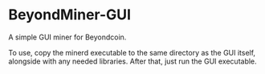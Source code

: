 BeyondMiner-GUI
===============

A simple GUI miner for Beyondcoin.

To use, copy the minerd executable to the same directory as the GUI itself, alongside with any needed libraries.
After that, just run the GUI executable.
